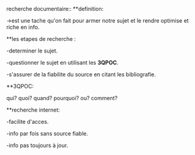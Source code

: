 recherche documentaire::
**definition:

->est une tache qu'on fait pour armer notre sujet et le rendre optimise et riche en info.


**les etapes de recherche :

-determiner le sujet.

-questionner le sujet en utilisant les **3QPOC**.

-s'assurer de la fiabilite du source en citant les bibliografie.


**3QPOC:

qui? quoi? quand? pourquoi? ou? comment?


**recherche internet:

-facilite d'acces.

-info par fois sans source fiable.

-info pas toujours à jour.

